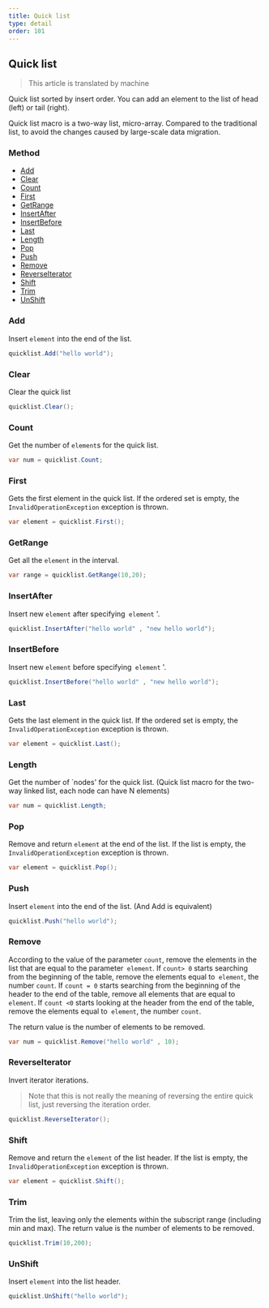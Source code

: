 ```yaml
---
title: Quick list
type: detail
order: 101
---
```


## Quick list

> This article is translated by machine

Quick list sorted by insert order. You can add an element to the list of head (left) or tail (right).

Quick list macro is a two-way list, micro-array. Compared to the traditional list, to avoid the changes caused by large-scale data migration.

### Method

- [Add](#Add)
- [Clear](#Clear)
- [Count](#Count)
- [First](#First)
- [GetRange](#GetRange)
- [InsertAfter](#InsertAfter)
- [InsertBefore](#InsertBefore)
- [Last](#Last)
- [Length](#Length)
- [Pop](#Pop)
- [Push](#Push)
- [Remove](#Remove)
- [ReverseIterator](#ReverseIterator)
- [Shift](#Shift)
- [Trim](#Trim)
- [UnShift](#UnShift)

### Add

Insert `element` into the end of the list.

``` csharp
quicklist.Add("hello world");
```

### Clear

Clear the quick list

``` csharp
quicklist.Clear();
```

### Count

Get the number of `element`s for the quick list.

``` csharp
var num = quicklist.Count;
```

### First

Gets the first element in the quick list. If the ordered set is empty, the `InvalidOperationException` exception is thrown.

``` csharp
var element = quicklist.First();
```

### GetRange

Get all the `element` in the interval.

``` csharp
var range = quicklist.GetRange(10,20);
```

### InsertAfter

Insert new `element` after specifying` element` '.

``` csharp
quicklist.InsertAfter("hello world" , "new hello world");
```

### InsertBefore

Insert new `element` before specifying` element` '.

``` csharp
quicklist.InsertBefore("hello world" , "new hello world");
```

### Last

Gets the last element in the quick list. If the ordered set is empty, the `InvalidOperationException` exception is thrown.

``` csharp
var element = quicklist.Last();
```

### Length

Get the number of `nodes' for the quick list. (Quick list macro for the two-way linked list, each node can have N elements)

``` csharp
var num = quicklist.Length;
```

### Pop

Remove and return `element` at the end of the list. If the list is empty, the `InvalidOperationException` exception is thrown.

``` csharp
var element = quicklist.Pop();
```

### Push

Insert `element` into the end of the list. (And Add is equivalent)

``` csharp
quicklist.Push("hello world");
```

### Remove

According to the value of the parameter `count`, remove the elements in the list that are equal to the parameter` element`.
If `count> 0` starts searching from the beginning of the table, remove the elements equal to` element`, the number `count`.
If `count = 0` starts searching from the beginning of the header to the end of the table, remove all elements that are equal to` element`.
If `count <0` starts looking at the header from the end of the table, remove the elements equal to` element`, the number `count`.

The return value is the number of elements to be removed.

``` csharp
var num = quicklist.Remove("hello world" , 10);
```

### ReverseIterator

Invert iterator iterations.

> Note that this is not really the meaning of reversing the entire quick list, just reversing the iteration order.

``` csharp
quicklist.ReverseIterator();
```

### Shift

Remove and return the `element` of the list header. If the list is empty, the `InvalidOperationException` exception is thrown.

``` csharp
var element = quicklist.Shift();
```

### Trim

Trim the list, leaving only the elements within the subscript range (including min and max). The return value is the number of elements to be removed.

``` csharp
quicklist.Trim(10,200);
```

### UnShift

Insert `element` into the list header.

``` csharp
quicklist.UnShift("hello world");
```

